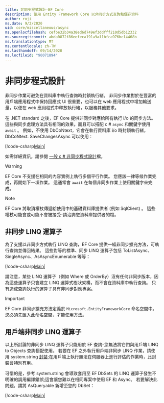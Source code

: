 ```yaml
---
title: 非同步程式設計-EF Core
description: 使用 Entity Framework Core 以非同步方式查詢和儲存資料
author: roji
ms.date: 9/2/2020
uid: core/miscellaneous/async
ms.openlocfilehash: cefbe32b34a38ed6d749ef3ddfff210d5db12332
ms.sourcegitcommit: abda0872f86eefeca191a9a11bfca976bc14468b
ms.translationtype: MT
ms.contentlocale: zh-TW
ms.lasthandoff: 09/14/2020
ms.locfileid: "90071894"
---
```

# <a name="asynchronous-programming"></a>非同步程式設計

非同步作業可避免在資料庫中執行查詢時封鎖執行緒。 非同步作業對於在豐富的用戶端應用程式中保持回應式 UI 很重要，也可以在 web 應用程式中增加輸送量，以便在 web 應用程式中釋放執行緒，以服務其他要求。

在 .NET standard 之後，EF Core 提供非同步對應給所有執行 i/o 的同步方法。 這些與同步處理方法具有相同的效果，而且可以搭配 c # `async` 和關鍵字使用 `await` 。 例如，不使用 DbCoNtext，它會在執行資料庫 i/o 時封鎖執行緒，DbCoNtext. SaveChangesAsync 可以使用：

[!code-csharp[Main](../../../samples/core/Miscellaneous/Async/Program.cs#SaveChangesAsync)]

如需詳細資訊，請參閱 [一般 c # 非同步程式設計](/dotnet/csharp/async)檔。

> [!WARNING]
> EF Core 不支援在相同的內容實例上執行多個平行作業。 您應該一律等候作業完成，再開始下一項作業。 這通常會 `await` 在每個非同步作業上使用關鍵字來完成。

> [!NOTE]
> EF Core 將取消權杖傳遞給使用中的基礎資料庫提供者 (例如 SqlClient) 。 這些權杖可能會或可能不會被接受-請洽詢您資料庫提供者的檔。  

## <a name="async-linq-operators"></a>非同步 LINQ 運算子

為了支援以非同步方式執行 LINQ 查詢，EF Core 提供一組非同步擴充方法，可執行查詢並傳回結果。 這些對等的標準、同步 LINQ 運算子包括 ToListAsync、SingleAsync、AsAsyncEnumerable 等等：

[!code-csharp[Main](../../../samples/core/Miscellaneous/Async/Program.cs#ToListAsync)]

請注意，某些 LINQ 運算子（例如 Where 或 OrderBy）沒有任何非同步版本，因為這些運算子只會建立 LINQ 運算式樹狀架構，而不會在資料庫中執行查詢。 只有造成查詢執行的運算子具有非同步對應專案。

> [!IMPORTANT]
> EF Core 非同步擴充方法定義於 `Microsoft.EntityFrameworkCore` 命名空間中。 您必須先匯入此命名空間，才能使用方法。

## <a name="client-side-async-linq-operators"></a>用戶端非同步 LINQ 運算子

以上所討論的非同步 LINQ 運算子只能用於 EF 查詢-您無法將它們與用戶端 LINQ to Objects 查詢搭配使用。 若要在 EF 之外執行用戶端非同步 LINQ 作業，請使用 system.string [封裝](https://www.nuget.org/packages/System.Interactive.Async);在用戶端上執行無法在伺服器上進行評估的作業時，此封裝會特別有用。

可惜的是，參考 system.string 會導致套用至 EF DbSets 的 LINQ 運算子發生不明確的調用編譯錯誤;這會讓您難以在相同專案中使用 EF 和 Async。 若要解決此問題，請將 AsQueryable 新增至您的 DbSet：

[!code-csharp[Main](../../../samples/core/Miscellaneous/AsyncWithSystemInteractive/Program.cs#SystemInteractiveAsync)]
